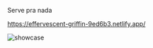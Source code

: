 Serve pra nada

https://effervescent-griffin-9ed6b3.netlify.app/

![showcase](https://github.com/enfraso/acender-l-mpada-em-css/assets/32441791/67ad2125-110c-436e-bf13-aceefb3674e9)
